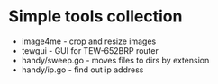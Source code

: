 # Simple tools collection

- image4me - crop and resize images
- tewgui - GUI for TEW-652BRP router
- handy/sweep.go - moves files to dirs by extension
- handy/ip.go - find out ip address
